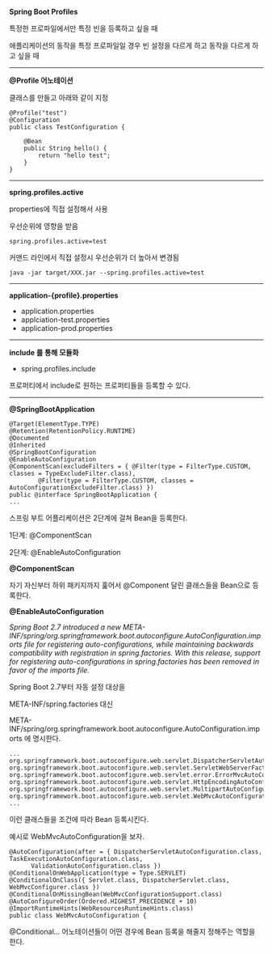 **Spring Boot Profiles**

특정한 프로파일에서만 특정 빈을 등록하고 싶을 때

애플리케이션의 동작을 특정 프로파일일 경우 빈 설정을 다르게 하고 동작을 다르게 하고 싶을 때

---

**@Profile 어노테이션**

클래스를 만들고 아래와 같이 지정

```
@Profile("test")
@Configuration
public class TestConfiguration {

    @Bean
    public String hello() {
        return "hello test";
    }
}
```

---

**spring.profiles.active**

properties에 직접 설정해서 사용

우선순위에 영향을 받음

```
spring.profiles.active=test
```

커맨드 라인에서 직접 설정시 우선순위가 더 높아서 변경됨

```
java -jar target/XXX.jar --spring.profiles.active=test
```

---

**application-{profile}.properties**

-   application.properties
-   applciation-test.properties
-   application-prod.properties

---

**include 를 통해 모듈화**

-   spring.profiles.include

프로퍼티에서 include로 원하는 프로퍼티들을 등록할 수 있다.

---



**@SpringBootApplication**

```
@Target(ElementType.TYPE)
@Retention(RetentionPolicy.RUNTIME)
@Documented
@Inherited
@SpringBootConfiguration
@EnableAutoConfiguration
@ComponentScan(excludeFilters = { @Filter(type = FilterType.CUSTOM, classes = TypeExcludeFilter.class),
        @Filter(type = FilterType.CUSTOM, classes = AutoConfigurationExcludeFilter.class) })
public @interface SpringBootApplication {
...
```

스프링 부트 어플리케이션은 2단계에 걸쳐 Bean을 등록한다.

1단계: @ComponentScan

2단계: @EnableAutoConfiguration

**@ComponentScan**

자기 자신부터 하위 패키지까지 훑어서 @Component 달린 클래스들을 Bean으로 등록한다.

**@EnableAutoConfiguration**

_Spring Boot 2.7 introduced a new META-INF/spring/org.springframework.boot.autoconfigure.AutoConfiguration.imports file for registering auto-configurations, while maintaining backwards compatibility with registration in spring.factories. With this release, support for registering auto-configurations in spring.factories has been removed in favor of the imports file._

Spring Boot 2.7부터 자동 설정 대상을

META-INF/spring.factories 대신

META-INF/spring/org.springframework.boot.autoconfigure.AutoConfiguration.imports 에 명시한다.

```
...
org.springframework.boot.autoconfigure.web.servlet.DispatcherServletAutoConfiguration
org.springframework.boot.autoconfigure.web.servlet.ServletWebServerFactoryAutoConfiguration
org.springframework.boot.autoconfigure.web.servlet.error.ErrorMvcAutoConfiguration
org.springframework.boot.autoconfigure.web.servlet.HttpEncodingAutoConfiguration
org.springframework.boot.autoconfigure.web.servlet.MultipartAutoConfiguration
org.springframework.boot.autoconfigure.web.servlet.WebMvcAutoConfiguration
...
```

이런 클래스들을 조건에 따라 Bean 등록시킨다.

예시로 WebMvcAutoConfiguration을 보자.

```
@AutoConfiguration(after = { DispatcherServletAutoConfiguration.class, TaskExecutionAutoConfiguration.class,
      ValidationAutoConfiguration.class })
@ConditionalOnWebApplication(type = Type.SERVLET)
@ConditionalOnClass({ Servlet.class, DispatcherServlet.class, WebMvcConfigurer.class })
@ConditionalOnMissingBean(WebMvcConfigurationSupport.class)
@AutoConfigureOrder(Ordered.HIGHEST_PRECEDENCE + 10)
@ImportRuntimeHints(WebResourcesRuntimeHints.class)
public class WebMvcAutoConfiguration {
```

@Conditional... 어노테이션들이 어떤 경우에 Bean 등록을 해줄지 정해주는 역할을 한다.
